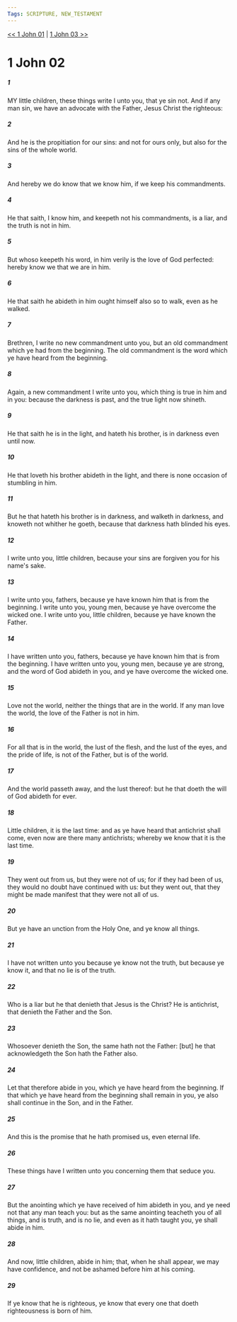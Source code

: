 ```yaml
---
Tags: SCRIPTURE, NEW_TESTAMENT
---
```


[<< 1 John 01](NEW_TESTAMENT/23_1_John/1_John_01.md) | [1 John 03 >>](NEW_TESTAMENT/23_1_John/1_John_03.md)

# 1 John 02

##### 1
 MY little children, these things write I unto you, that ye sin not. And if any man sin, we have an advocate with the Father, Jesus Christ the righteous:
##### 2
 And he is the propitiation for our sins: and not for ours only, but also for the sins of the whole world.
##### 3
 And hereby we do know that we know him, if we keep his commandments.
##### 4
 He that saith, I know him, and keepeth not his commandments, is a liar, and the truth is not in him.
##### 5
 But whoso keepeth his word, in him verily is the love of God perfected: hereby know we that we are in him.
##### 6
 He that saith he abideth in him ought himself also so to walk, even as he walked.
##### 7
 Brethren, I write no new commandment unto you, but an old commandment which ye had from the beginning. The old commandment is the word which ye have heard from the beginning.
##### 8
 Again, a new commandment I write unto you, which thing is true in him and in you: because the darkness is past, and the true light now shineth.
##### 9
 He that saith he is in the light, and hateth his brother, is in darkness even until now.
##### 10
 He that loveth his brother abideth in the light, and there is none occasion of stumbling in him.
##### 11
 But he that hateth his brother is in darkness, and walketh in darkness, and knoweth not whither he goeth, because that darkness hath blinded his eyes.
##### 12
 I write unto you, little children, because your sins are forgiven you for his name's sake.
##### 13
 I write unto you, fathers, because ye have known him that is from the beginning. I write unto you, young men, because ye have overcome the wicked one. I write unto you, little children, because ye have known the Father.
##### 14
 I have written unto you, fathers, because ye have known him that is from the beginning. I have written unto you, young men, because ye are strong, and the word of God abideth in you, and ye have overcome the wicked one.
##### 15
 Love not the world, neither the things that are in the world. If any man love the world, the love of the Father is not in him.
##### 16
 For all that is in the world, the lust of the flesh, and the lust of the eyes, and the pride of life, is not of the Father, but is of the world.
##### 17
 And the world passeth away, and the lust thereof: but he that doeth the will of God abideth for ever.
##### 18
 Little children, it is the last time: and as ye have heard that antichrist shall come, even now are there many antichrists; whereby we know that it is the last time.
##### 19
 They went out from us, but they were not of us; for if they had been of us, they would no doubt have continued with us: but they went out, that they might be made manifest that they were not all of us.
##### 20
 But ye have an unction from the Holy One, and ye know all things.
##### 21
 I have not written unto you because ye know not the truth, but because ye know it, and that no lie is of the truth.
##### 22
 Who is a liar but he that denieth that Jesus is the Christ? He is antichrist, that denieth the Father and the Son.
##### 23
 Whosoever denieth the Son, the same hath not the Father: [but] he that acknowledgeth the Son hath the Father also.
##### 24
 Let that therefore abide in you, which ye have heard from the beginning. If that which ye have heard from the beginning shall remain in you, ye also shall continue in the Son, and in the Father.
##### 25
 And this is the promise that he hath promised us, even eternal life.
##### 26
 These things have I written unto you concerning them that seduce you.
##### 27
 But the anointing which ye have received of him abideth in you, and ye need not that any man teach you: but as the same anointing teacheth you of all things, and is truth, and is no lie, and even as it hath taught you, ye shall abide in him.
##### 28
 And now, little children, abide in him; that, when he shall appear, we may have confidence, and not be ashamed before him at his coming.
##### 29
 If ye know that he is righteous, ye know that every one that doeth righteousness is born of him.
